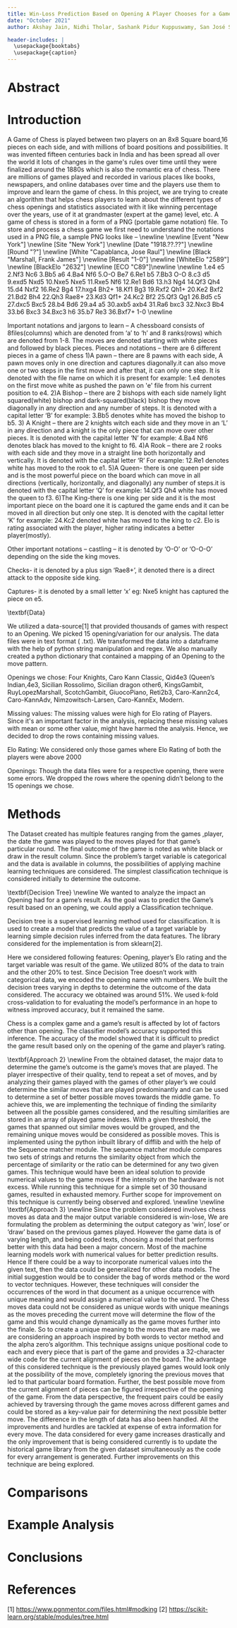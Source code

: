 ```yaml
---
title: Win-Loss Prediction Based on Opening A Player Chooses for a Game of Chess
date: "October 2021"
author: Akshay Jain, Nidhi Tholar, Sashank Pidur Kuppuswamy, San José State University

header-includes: |
  \usepackage{booktabs}
  \usepackage{caption}
---
```


# Abstract

# Introduction
A Game of Chess is played between two players on an 8x8 Square board,16 pieces on each side, and with millions of board positions and possibilities. It was invented fifteen centuries back in India and has been spread all over the world it lots of changes in the game's rules over time until they were finalized around the 1880s which is also the romantic era of chess. There are millions of games played and recorded in various places like books, newspapers, and online databases over time and the players use them to improve and learn the game of chess.
In this project, we are trying to create an algorithm that helps chess players to learn about the different types of chess openings and statistics associated with it like winning percentage over the years, use of it at grandmaster (expert at the game) level, etc. A game of chess is stored in a form of a PNG (portable game notation) file. To store and process a chess game we first need to understand the notations used in a PNG file, a sample PNG looks like –
\newline
\newline
[Event "New York"] \newline
[Site "New York"] \newline
[Date "1918.??.??"] \newline
[Round "?"] \newline
[White "Capablanca, Jose Raul"] \newline
[Black "Marshall, Frank James"] \newline
[Result "1-0"] \newline
[WhiteElo "2589"] \newline
[BlackElo "2632"] \newline
[ECO "C89"]\newline
\newline
1.e4 e5 2.Nf3 Nc6 3.Bb5 a6 4.Ba4 Nf6 5.O-O Be7 6.Re1 b5 7.Bb3 O-O 8.c3 d5
9.exd5 Nxd5 10.Nxe5 Nxe5 11.Rxe5 Nf6 12.Re1 Bd6 13.h3 Ng4 14.Qf3 Qh4 15.d4 Nxf2
16.Re2 Bg4 17.hxg4 Bh2+ 18.Kf1 Bg3 19.Rxf2 Qh1+ 20.Ke2 Bxf2 21.Bd2 Bh4 22.Qh3 Rae8+
23.Kd3 Qf1+ 24.Kc2 Bf2 25.Qf3 Qg1 26.Bd5 c5 27.dxc5 Bxc5 28.b4 Bd6 29.a4 a5
30.axb5 axb4 31.Ra6 bxc3 32.Nxc3 Bb4 33.b6 Bxc3 34.Bxc3 h6 35.b7 Re3 36.Bxf7+ 1-0
\newline

Important notations and jargons to learn –
A chessboard consists of 8files(columns) which are denoted from ‘a’ to ‘h’ and 8 ranks(rows) which are denoted from 1-8.
The moves are denoted starting with white pieces and followed by black pieces.
Pieces and notations – there are 6 different pieces in a game of chess 
1)A pawn – there are 8 pawns with each side, A pawn moves only in one direction and captures diagonally.it can also move one or two steps in the first move and after that, it can only one step. It is denoted with the file name on which it is present for example: 1.e4 denotes on the first move white as pushed the pawn on 'e' file from his current position to e4.
2)A Bishop – there are 2 bishops with each side namely light squared(white) bishop and dark-squared(black) bishop they move diagonally in any direction and any number of steps. It is denoted with a capital letter ‘B’ for example: 3.Bb5 denotes white has moved 
the bishop to b5.
3) A Knight – there are 2 knights witch each side and they move in an ‘L’ in any direction and a knight is the only piece that can move over other pieces. It is denoted with the capital letter ‘N’ for example: 4.Ba4 Nf6 denotes black has moved to the knight to f6.
4)A Rook – there are 2 rooks with each side and they move in a straight line both horizontally and vertically. It is denoted with the capital letter ‘R’
For example: 12.Re1 denotes white has moved to the rook to e1.
5)A Queen- there is one queen per side and is the most powerful piece on the board which can move in all directions (vertically, horizontally, and diagonally) any number of steps.it is denoted with the capital letter ‘Q’ for example: 14.Qf3 Qh4 white has moved the queen to f3.
6)The King-there is one king per side and it is the most important piece on the board one it is captured the game ends and it can be moved in all direction but only one step. It is denoted with the capital letter ‘K’ for example: 24.Kc2 denoted white has moved to the king to c2.
Elo is rating associated with the player, higher rating indicates a better player(mostly).



Other important notations – 
castling – it is denoted by ‘O-O’ or ‘O-O-O’ depending on the side the king moves.

Checks- it is denoted by a plus sign ‘Rae8+’, it denoted there is a direct attack to the opposite side king.

Captures- it is denoted by a small letter ‘x’ eg: Nxe5 knight has captured the piece on e5.




\textbf{Data} 

We utilized a data-source[1] that provided thousands of games with respect to an Opening. We picked 15 opening/variation for our analysis. The data files were in text format ( .txt). We transformed the data into a dataframe with the help of python string manipulation and regex. We also manually created a python dictionary that contained a mapping of an Opening to the move pattern. 

Openings we chose:
Four Knights, Caro Kann Classic, Qid4e3 (Queen’s Indian,4e3, Sicilian Rossolimo, Sicilian dragon other6, KingsGambit, RuyLopezMarshall, ScotchGambit, GiuocoPiano, Reti2b3, Caro-Kann2c4, Caro-KannAdv, Nimzowitsch-Larsen, Caro-KannEx, Modern.

Missing values:
The missing values were high for Elo rating of Players.
Since it's an important factor in the analysis, replacing these missing values with mean or some other value, might have harmed the analysis. Hence, we decided to drop the rows containing missing values.

Elo Rating:
We considered only those games where Elo Rating of both the players were above 2000

Openings:
Though the data files were for a respective opening, there were some errors. We dropped the rows where the opening didn’t belong to the 15 openings we chose.

# Methods
The Dataset created has multiple features ranging from the games ,player, the date the game was played to the moves played for that game’s 
particular round. The final outcome of the game is noted as white black or draw in the result column. Since the problem’s target variable is
 categorical and the data is available in columns, the possibilities of applying machine learning techniques are considered. 
 The simplest classification technique is considered initially to determine the outcome.

\textbf{Decision Tree}
\newline
We wanted to analyze the impact an Opening had for a game’s result. As the goal was to predict the Game’s result based on an opening, we could apply a Classification technique. 

Decision tree is a supervised learning method used for classification. It is used to create a model that predicts the value of a target variable by learning simple decision rules inferred from the data features. The library considered for the implementation is from sklearn[2].

Here we considered following features: Opening, player’s Elo rating and the target variable was result of the game. We utilized 80% of the data to train and the other 20% to test. Since Decision Tree doesn’t work with categorical data, we encoded the opening name with numbers. We built the decision trees varying in depths to determine the outcome of the data considered. The accuracy we obtained was around 51%. We used k-fold cross-validation to for evaluating the model’s performance in an hope to witness improved accuracy, but it remained the same.

Chess is a complex game and a game’s result is affected by lot of factors other than opening. The classifier model’s accuracy supported this inference.  The accuracy of the model showed that it is difficult to predict the game result based only on the opening of the game and player’s rating.

\textbf{Approach 2}
\newline
From the obtained dataset, the major data to determine the game’s outcome is the game’s moves that are played. The player irrespective of their quality, tend to repeat a set of moves, and by analyzing their games played with the games of other player’s we could determine the similar moves that are played predominantly and can be used to determine a set of better possible moves towards the middle game. To achieve this, we are implementing the technique of finding the similarity between all the possible games considered, and the resulting similarities are stored in an array of played game indexes. With a given threshold, the games that spanned out similar moves would be grouped, and the remaining unique moves would be considered as possible moves. This is implemented using the python inbuilt library of difflib and with the help of the Sequence matcher module. The sequence matcher module compares two sets of strings and returns the similarity object from which the percentage of similarity or the ratio can be determined for any two given games. This technique would have been an ideal solution to provide numerical values to the game moves if the intensity on the hardware is not excess. While running this technique for a simple set of 30 thousand games, resulted in exhausted memory. Further scope for improvement on this technique is currently being observed and explored.
\newline
\newline
\textbf{Approach 3}
\newline
Since the problem considered involves chess moves as data and the major output variable considered is win-lose, We are formulating the problem as determining the output category as ‘win’, lose’ or ‘draw’ based on the previous games played. However the game data is of varying length, and being coded texts, choosing a model that performs better with this data had been a major concern. Most of the machine learning models work with numerical values for better prediction results. Hence If there could be a way to incorporate numerical values into the given text, then the data could be generalized for other data models. The initial suggestion would be to consider the bag of words method or the word to vector techniques. However, these techniques will consider the occurrences of the word in that document as a unique occurrence with unique meaning and would assign a numerical value to the word. The Chess moves data could not be considered as unique words with unique meanings as the moves preceding the current move will determine the flow of the game and this would change dynamically as the game moves further into the finale. So to create a unique meaning to the moves that are made, we are considering an approach inspired by both words to vector method and the alpha zero’s algorithm. This technique assigns unique positional code to each and every piece that is part of the game and provides a 32-character wide code for the current alignment of pieces on the board. The advantage of this considered technique is the previously played games would look only at the possibility of the move, completely ignoring the previous moves that led to that particular board formation. Further, the best possible move from the current alignment of pieces can be figured irrespective of the opening of the game. From the data perspective, the frequent pairs could be easily achieved by traversing through the game moves across different games and could be stored as a key-value pair for determining the next possible better move. The difference in the length of data has also been handled. All the improvements and hurdles are tackled at expense of extra information for every move. The data considered for every game increases drastically and the only improvement that is being considered currently is to update the historical game library from the given dataset simultaneously as the code for every arrangement is generated. Further improvements on this technique are being explored.



# Comparisons

# Example Analysis

# Conclusions

# References
[1] https://www.pgnmentor.com/files.html#modking
[2] https://scikit-learn.org/stable/modules/tree.html
